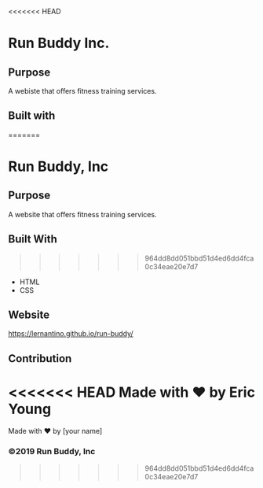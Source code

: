 <<<<<<< HEAD
# Run Buddy Inc.

## Purpose
A webiste that offers fitness training services.

## Built with
=======
# Run Buddy, Inc

## Purpose
A website that offers fitness training services. 

## Built With
>>>>>>> 964dd8dd051bbd51d4ed6dd4fca0c34eae20e7d7
* HTML
* CSS

## Website
https://lernantino.github.io/run-buddy/

## Contribution
<<<<<<< HEAD
Made with ❤️ by Eric Young
=======
Made with ❤️ by [your name]

### ©️2019 Run Buddy, Inc 
>>>>>>> 964dd8dd051bbd51d4ed6dd4fca0c34eae20e7d7

